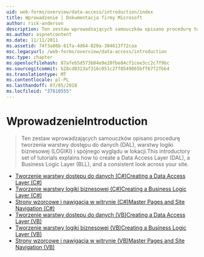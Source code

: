 ```yaml
---
uid: web-forms/overview/data-access/introduction/index
title: Wprowadzenie | Dokumentacja firmy Microsoft
author: rick-anderson
description: Ten zestaw wprowadzających samouczków opisano procedurę tworzenia warstwy dostępu do danych (DAL), warstwy logiki biznesowej (LOGIKI) i spójnego wyglądu w lokacji.
ms.author: aspnetcontent
ms.date: 11/11/2011
ms.assetid: 74f3a86b-81fa-4d64-820a-304613f72caa
msc.legacyurl: /web-forms/overview/data-access/introduction
msc.type: chapter
ms.openlocfilehash: 87afeb5d573b84e9e20fbe84cf1cee3cc2c7f9bc
ms.sourcegitcommit: b28cd0313af316c051c2ff8549865bff67f2fbb4
ms.translationtype: MT
ms.contentlocale: pl-PL
ms.lasthandoff: 07/05/2018
ms.locfileid: "37810555"
---
```

<a name="introduction"></a><span data-ttu-id="24964-103">Wprowadzenie</span><span class="sxs-lookup"><span data-stu-id="24964-103">Introduction</span></span>
====================
> <span data-ttu-id="24964-104">Ten zestaw wprowadzających samouczków opisano procedurę tworzenia warstwy dostępu do danych (DAL), warstwy logiki biznesowej (LOGIKI) i spójnego wyglądu w lokacji.</span><span class="sxs-lookup"><span data-stu-id="24964-104">This introductory set of tutorials explains how to create a Data Access Layer (DAL), a Business Logic Layer (BLL), and a consistent look across your site.</span></span>


- [<span data-ttu-id="24964-105">Tworzenie warstwy dostępu do danych (C#)</span><span class="sxs-lookup"><span data-stu-id="24964-105">Creating a Data Access Layer (C#)</span></span>](creating-a-data-access-layer-cs.md)
- [<span data-ttu-id="24964-106">Tworzenie warstwy logiki biznesowej (C#)</span><span class="sxs-lookup"><span data-stu-id="24964-106">Creating a Business Logic Layer (C#)</span></span>](creating-a-business-logic-layer-cs.md)
- [<span data-ttu-id="24964-107">Strony wzorcowe i nawigacja w witrynie (C#)</span><span class="sxs-lookup"><span data-stu-id="24964-107">Master Pages and Site Navigation (C#)</span></span>](master-pages-and-site-navigation-cs.md)
- [<span data-ttu-id="24964-108">Tworzenie warstwy dostępu do danych (VB)</span><span class="sxs-lookup"><span data-stu-id="24964-108">Creating a Data Access Layer (VB)</span></span>](creating-a-data-access-layer-vb.md)
- [<span data-ttu-id="24964-109">Tworzenie warstwy logiki biznesowej (VB)</span><span class="sxs-lookup"><span data-stu-id="24964-109">Creating a Business Logic Layer (VB)</span></span>](creating-a-business-logic-layer-vb.md)
- [<span data-ttu-id="24964-110">Strony wzorcowe i nawigacja w witrynie (VB)</span><span class="sxs-lookup"><span data-stu-id="24964-110">Master Pages and Site Navigation (VB)</span></span>](master-pages-and-site-navigation-vb.md)
